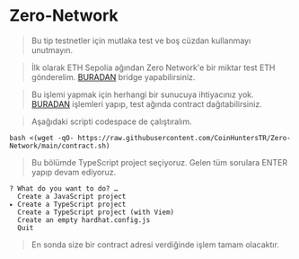 # Zero-Network
> Bu tip testnetler için mutlaka test ve boş cüzdan kullanmayı unutmayın.

> İlk olarak ETH Sepolia ağından Zero Network'e bir miktar test ETH gönderelim. [BURADAN](https://bridge.zero.network/bridge) bridge yapabilirsiniz.

> Bu işlemi yapmak için herhangi bir sunucuya ihtiyacınız yok. [BURADAN](https://github.com/codespaces) işlemleri yapıp, test ağında contract dağıtabilirsiniz.

> Aşağıdaki scripti codespace de çalıştıralım.

```
bash <(wget -qO- https://raw.githubusercontent.com/CoinHuntersTR/Zero-Network/main/contract.sh)
```

> Bu bölümde TypeScript project seçiyoruz. Gelen tüm sorulara ENTER yapıp devam ediyoruz. 
```
? What do you want to do? … 
  Create a JavaScript project
▸ Create a TypeScript project
  Create a TypeScript project (with Viem)
  Create an empty hardhat.config.js
  Quit
```
> En sonda size bir contract adresi verdiğinde işlem tamam olacaktır.
